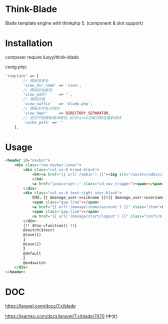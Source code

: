 # Think-Blade
Blade template engine with thinkphp 5. (component & slot support)

# Installation
composer require luoyy/think-blade

conig.php:

```php
'template' => [
        // 模板目录名
        'view_dir_name' => 'view',
        // 模板起始路径
        'view_path'     => '',
        // 模板后缀
        'view_suffix'   => 'blade.php',
        // 模板文件名分隔符
        'view_depr'     => DIRECTORY_SEPARATOR,
        // 是否开启模板编译缓存,设为false则每次都会重新编译
        'cache_path' => ''
    ],
```

# Usage
```html
<header id="navbar">
	<div class="row navbar-inner">
		<div class="col-xs-6 brand-block">
			<h4><a href="{{ url('/admin') }}"><img src="/assets/admin/images/logo.png"></a> · 管理后台
			</h4>
			<a href="javascript:;" class="cd_nav_trigger"><span></span></a>
		</div>
		<div class="col-xs-6 text-right user-block">
			你好，{{ $manage_user->nickname }}({{ $manage_user->username }})
			<span class="gap-line"></span>
			<a href="{{ url('/manage/index/account') }}" class="item">修改资料</a>
			<span class="gap-line"></span>
			<a href="{{ url('/manage/start/logout') }}" class="confirm item" title="确认要退出吗？">退出</a>
		</div>
        {!! $Foo->function() !!}
        @switch($test)
        @case(1)
        1
        @case(2)
        2
        @default
        2
        @endswitch
	</div>
</header>
```

# DOC

https://laravel.com/docs/7.x/blade

https://learnku.com/docs/laravel/7.x/blade/7470 (中文)
